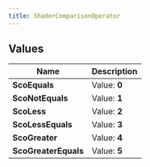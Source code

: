 ```yaml
---
title: ShaderComparisonOperator
---
```


## Values
| Name | Description |
| ---- | ----------- |
| **ScoEquals** | Value: **0** |
| **ScoNotEquals** | Value: **1** |
| **ScoLess** | Value: **2** |
| **ScoLessEquals** | Value: **3** |
| **ScoGreater** | Value: **4** |
| **ScoGreaterEquals** | Value: **5** |

